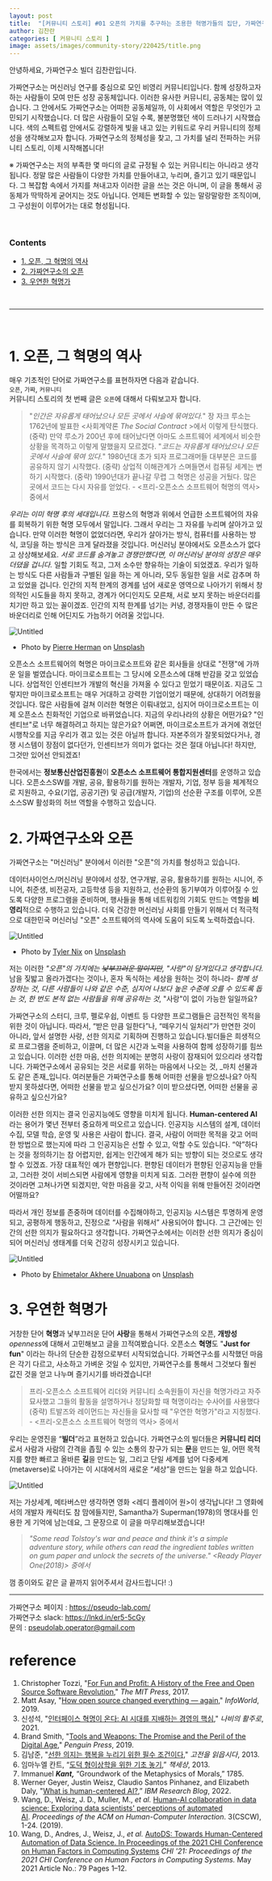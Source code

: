 ```yaml
---
layout: post
title:  "[커뮤니티 스토리] #01 오픈의 가치를 추구하는 조용한 혁명가들의 집단, 가짜연구소"
author: 김찬란
categories: [ 커뮤니티 스토리 ]
image: assets/images/community-story/220425/title.png
---
```


안녕하세요, 가짜연구소 빌더 김찬란입니다.

가짜연구소는 머신러닝 연구를 중심으로 모인 비영리 커뮤니티입니다. 함께 성장하고자 하는 사람들이 모여 만든 성장 공동체입니다. 이러한 유사한 커뮤니티, 공동체는 많이 있습니다. 그 안에서도 가짜연구소는 어떠한 공동체일까, 이 사회에서 역할은 무엇인가 고민되기 시작했습니다. 더 많은 사람들이 모일 수록, 불분명했던 색이 드러나기 시작했습니다. 색의 스펙트럼 안에서도 강렬하게 빛을 내고 있는 키워드로 우리 커뮤니티의 정체성을 생각해보고자 합니다. 가짜연구소의 정체성을 찾고, 그 가치를 널리 전파하는 커뮤니티 스토리, 이제 시작해봅니다!

※ 가짜연구소는 저의 부족한 몇 마디의 글로 규정될 수 있는 커뮤니티는 아니라고 생각됩니다. 정말 많은 사람들이 다양한 가치를 만들어내고, 누리며, 즐기고 있기 때문입니다. 그 복잡함 속에서 가지를 쳐내고자 이러한 글을 쓰는 것은 아니며, 이 글을 통해서 공동체가 딱딱하게 굳어지는 것도 아닙니다. 언제든 변화할 수 있는 말랑말랑한 조직이며, 그 구성원이 이루어가는 대로 형성됩니다.

<br/>

### Contents
* [1. 오픈, 그 혁명의 역사](1.-오픈,-그-혁명의-역사)
* [2. 가짜연구소의 오픈](2.-가짜연구소의-오픈)
* [3. 우연한 혁명가](3.-우연한-혁명가)

<br/>

---

<br/>

# 1. 오픈, 그 혁명의 역사

매우 기초적인 단어로 가짜연구소를 표현하자면 다음과 같습니다. <br/>
`오픈`, `가짜`, `커뮤니티`<br/>
커뮤니티 스토리의 첫 번째 글은 `오픈`에 대해서 다뤄보고자 합니다.

> "_인간은 자유롭게 태어났으나 모든 곳에서 사슬에 묶여있다._" 장 자크 루소는 1762년에 발표한 <사회계약론 _The Social Contract_ >에서 이렇게 탄식했다. (중략) 만약 루소가 200년 후에 태어났다면 아마도 소프트웨어 세계에서 비슷한 상황을 목격하고 이렇게 말했을지 모르겠다. "_코드는 자유롭게 태어났으나 모든 곳에서 사슬에 묶여 있다._" 1980년대 초가 되자 프로그래머들 대부분은 코드를 공유하지 않기 시작했다. (중략) 상업적 이해관계가 스며들면서 컴퓨팅 세계는 변하기 시작했다. (중략) 1990년대가 끝나갈 무렵 그 혁명은 성공을 거뒀다. 많은 곳에서 코드는 다시 자유를 얻었다. - <프리-오픈소스 소프트웨어 혁명의 역사> 중에서

_우리는 이미 혁명 후의 세대입니다._ 프랑스의 혁명과 위에서 언급한 소프트웨어의 자유를 회복하기 위한 혁명 모두에서 말입니다. 그래서 우리는 그 자유를 누리며 살아가고 있습니다. 만약 이러한 혁명이 없었더라면, 우리가 살아가는 방식, 컴퓨터를 사용하는 방식, 코딩을 하는 방식은 크게 달라졌을 것입니다. 머신러닝 분야에서도 오픈소스가 없다고 상상해보세요. _서로 코드를 숨겨놓고 경쟁만했다면, 이 머신러닝 분야의 성장은 매우 더뎠을 겁니다._ 일할 기회도 적고, 그저 소수만 향유하는 기술이 되었겠죠. 우리가 일하는 방식도 다른 사람들과 구별된 일을 하는 게 아니라, 모두 동일한 일을 서로 감추며 하고 있었을 겁니다. 인간의 지적 한계의 경계를 넘어 새로운 영역으로 나아가기 위해서 창의적인 시도들을 하지 못하고, 경계가 어디인지도 모른채, 서로 보지 못하는 바운더리를 치기만 하고 있는 꼴이겠죠. 인간의 지적 한계를 넘기는 커녕, 경쟁자들이 만든 수 많은 바운더리로 인해 어딘지도 가늠하기 어려울 것입니다.

![Untitled](https://s3-us-west-2.amazonaws.com/secure.notion-static.com/25777324-7ec4-403e-a272-4339898c7993/Untitled.png)

- Photo by [Pierre Herman](https://unsplash.com/@lepipotron?utm_source=unsplash&utm_medium=referral&utm_content=creditCopyText) on [Unsplash](https://unsplash.com/s/photos/revolution?utm_source=unsplash&utm_medium=referral&utm_content=creditCopyText)

오픈소스 소프트웨어의 혁명은 마이크로소프트와 같은 회사들을 상대로 "전쟁"에 가까운 일을 벌였습니다. 마이크로소프트는 그 당시에 오픈소스에 대해 반감을 갖고 있었습니다. 상업적인 인센티브가 개발의 혁신을 가져올 수 있다고 믿었기 때문이죠. 지금도 그렇지만 마이크로소프트는 매우 거대하고 강력한 기업이었기 때문에, 상대하기 어려웠을 것입니다. 많은 사람들에 걸쳐 이러한 혁명은 이뤄내었고, 심지어 마이크로소프트는 이제 오픈소스 친화적인 기업으로 바뀌었습니다. 지금의 우리나라의 상황은 어떤가요? "인센티브"로 너무 해결하려고 하지는 않은가요? 어쩌면, 마이크로소프트가 과거에 겪었던 시행착오를 지금 우리가 겪고 있는 것은 아닐까 합니다. 자본주의가 잘못되었다거나, 경쟁 시스템이 장점이 없다던가, 인센티브가 의미가 없다는 것은 절대 아닙니다! 하지만, 그것만 있어선 안되겠죠!

한국에서는 **정보통신산업진흥원**이 **오픈소스 소프트웨어 통합지원센터**를 운영하고 있습니다. 오픈소스SW를 개발, 공유, 활용하기를 원하는 개발자, 기업, 정부 등을 체계적으로 지원하고, 수요(기업, 공공기관) 및 공급(개발자, 기업)의 선순환 구조를 이루어, 오픈소스SW 활성화의 허브 역할을 수행하고 있습니다. 

# 2. 가짜연구소와 오픈

가짜연구소는 "머신러닝" 분야에서 이러한 "오픈"의 가치를 형성하고 있습니다. 

데이터사이언스/머신러닝 분야에서 성장, 연구개발, 공유, 활용하기를 원하는 시니어, 주니어, 취준생, 비전공자, 고등학생 등을 지원하고, 선순환의 동기부여가 이루어질 수 있도록 다양한 프로그램을 준비하며, 행사들을 통해 네트워킹의 기회도 만드는 역할을 **비영리**적으로 수행하고 있습니다. 더욱 건강한 머신러닝 사회를 만들기 위해서 더 적극적으로 대한민국 머신러닝 "오픈" 소프트웨어의 역사에 도움이 되도록 노력하겠습니다. 

![Untitled](https://s3-us-west-2.amazonaws.com/secure.notion-static.com/ae33e98b-dcf8-44a3-9e2f-102e57f1d51f/Untitled.png)
- Photo by [Tyler Nix](https://unsplash.com/@nixcreative?utm_source=unsplash&utm_medium=referral&utm_content=creditCopyText) on [Unsplash](https://unsplash.com/?utm_source=unsplash&utm_medium=referral&utm_content=creditCopyText)

저는 이러한 _"오픈"의 가치에는 ~~낯부끄러운 말이지만~~, "사랑"이 담겨있다고 생각합니다._ 남을 짖밟고 올라가겠다는 것이나, 혼자 독식하는 세상을 원하는 것이 하니라- _함께 성장하는 것_, _다른 사람들이 나와 같은 수준, 심지어 나보다 높은 수준에 오를 수 있도록 돕는 것_, _한 번도 본적 없는 사람들을 위해 공유하는 것_, "사랑"이 없이 가능한 일일까요?

가짜연구소의 스터디, 크루, 펠로우쉽, 이벤트 등 다양한 프로그램들은 금전적인 목적을 위한 것이 아닙니다. 따라서, “받은 만큼 일한다”나, “떼우기식 일처리”가 만연한 것이 아니라, 앞서 설명한 사랑, 선한 의지로 기획하며 진행하고 있습니다.빌더들은 희생적으로 프로그램을 준비하고, 이끌며, 더 많은 시간과 노력을 사용하여 함께 성장하기를 힘쓰고 있습니다. 이러한 선한 마음, 선한 의지에는 분명히 사랑이 잠재되어 있으리라 생각합니다. 가짜연구소에서 공유되는 것은 서로를 위하는 마음에서 나오는 것, _마치 선물과도 같은 존재_입니다. 여러분들은 가짜연구소를 통해 어떠한 선물을 받으셨나요? 아직 받지 못하셨다면, 어떠한 선물을 받고 싶으신가요? 이미 받으셨다면, 어떠한 선물을 공유하고 싶으신가요? 

이러한 선한 의지는 결국 인공지능에도 영향을 미치게 됩니다. **Human-centered AI**라는 용어가 몇년 전부터 중요하게 떠오르고 있습니다. 인공지능 시스템의 설계, 데이터 수집, 모델 학습, 운영 및 사용은 사람이 합니다. 결국, 사람이 어떠한 목적을 갖고 어떠한 방법으로 했는지에 따라 그 인공지능은 선할 수 있고, 악할 수도 있습니다. “악”하다는 것을 정의하기는 참 어렵지만, 쉽게는 인간에게 해가 되는 방향이 되는 것으로도 생각할 수 있겠죠. 가장 대표적인 예가 편향입니다. 편향된 데이터가 편향된 인공지능을 만들고, 그러한 것이 서비스되면 사람에게 영향을 미치게 되죠. 그러한 편향이 실수에 의한 것이라면 고쳐나가면 되겠지만, 악한 마음을 갖고, 사적 이익을 위해 만들어진 것이라면 어떨까요? 

따라서 개인 정보를 존중하며 데이터를 수집해야하고, 인공지능 시스템은 투명하게 운영되고, 공평하게 행동하고, 진정으로 “사람을 위해서” 사용되어야 합니다. 그 근간에는 인간의 선한 의지가 필요하다고 생각합니다. 가짜연구소에서는 이러한 선한 의지가 중심이되어 머신러닝 생태계를 더욱 건강히 성장시키고 있습니다.

![Untitled](https://s3-us-west-2.amazonaws.com/secure.notion-static.com/67f2b186-9952-4b95-9621-50ba322c2f62/Untitled.png)
- Photo by [Ehimetalor Akhere Unuabona](https://unsplash.com/@theeastlondonphotographer?utm_source=unsplash&utm_medium=referral&utm_content=creditCopyText) on [Unsplash](https://unsplash.com/s/photos/prejudice?utm_source=unsplash&utm_medium=referral&utm_content=creditCopyText)

# 3. 우연한 혁명가

거창한 단어 **혁명**과 낯부끄러운 단어 **사랑**을 통해서 가짜연구소의 오픈, **개방성***openness*에 대해서 고민해보고 글을 끄적여봤습니다. 오픈소스 **혁명**도 "**Just for fun**" 이라는 하나의 단순한 감정으로부터 시작되었습니다. 가짜연구소를 시작했던 마음은 각기 다르고, 사소하고 가벼운 것일 수 있지만, 가짜연구소를 통해서 그것보다 훨씬 값진 것을 얻고 나누며 즐기시기를 바라겠습니다!

> 프리-오픈소스 소프트웨어 리더와 커뮤니티 소속원들이 자신을 혁명가라고 자주 묘사했고 그들의 활동을 설명하거나 정당화할 때 혁명이라는 수사어를 사용했다 (중략) 트발즈와 레이먼드는 자신들을 묘사할 때 "우연한 혁명가"라고 지칭했다. - <프리-오픈소스 소프트웨어 혁명의 역사> 중에서
> 

우리는 운영진을 “**빌더**”라고 표현하고 있습니다. 가짜연구소의 빌더들은 **커뮤니티 리더**로서 사람과 사람의 간격을 좁힐 수 있는 소통의 창구가 되는 **문**을 만드는 일, 어떤 목적지를 향한 빠르고 올바른 **길**을 만드는 일, 그리고 단일 세계를 넘어 다중세계(metaverse)로 나아가는 이 시대에서의 새로운 “세상”을 만드는 일을 하고 있습니다.

![Untitled](https://s3-us-west-2.amazonaws.com/secure.notion-static.com/f1d80eeb-68fa-4ba3-a61e-7c428aa8f81c/Untitled.png)

저는 가상세계, 메타버스만 생각하면 영화 <레디 플레이어 원>이 생각납니다! 그 영화에서의 개발자 캐릭터도 참 맘에들지만, Samantha가 Superman(1978)의 명대사를 인용한 게 기억에 남는데요, 그 문장으로 이 글을 마무리해보겠습니다! 

> *"Some read Tolstoy's war and peace and think it's a simple adventure story, while others can read the ingredient tables written on gum paper and unlock the secrets of the universe." <Ready Player One(2018)> 중에서*
> 

껌 종이와도 같은 글 끝까지 읽어주셔서 감사드립니다! :)

---

가짜연구소 페이지 : https://pseudo-lab.com/  
가짜연구소 slack: https://lnkd.in/er5-5cGy  
문의 : pseudolab.operator@gmail.com


# reference
1. Christopher Tozzi, "[For Fun and Profit: A History of the Free and Open Source Software Revolution](https://mitpress.mit.edu/books/fun-and-profit)," *The MIT Press*, 2017.
2. Matt Asay, "[How open source changed everything — again](https://www.infoworld.com/article/3481661/how-open-source-changed-everything-again.html)," *InfoWorld*, 2019.
3. 신성석, "[인터페이스 혁명이 온다: AI 시대를 지배하는 경영의 핵심](http://www.yes24.com/Product/Goods/102284346)," *나비의 활주로*, 2021.
4. Brand Smith, "[Tools and Weapons: The Promise and the Peril of the Digital Age](https://www.amazon.com/Tools-Weapons-Promise-Peril-Digital/dp/1984877712)," *Penguin Press*, 2019.
5. 김남준, "[선한 의지는 행복을 누리기 위한 필수 조건이다](http://newsteacher.chosun.com/site/data/html_dir/2013/10/21/2013102100028.html)," *고전을 읽읍시다*, 2013.
6. 임마누엘 칸트, “[도덕 형이상학을 위한 기초 놓기](http://www.kyobobook.co.kr/product/detailViewKor.laf?ejkGb=KOR&mallGb=KOR&barcode=9791159313356&orderClick=LAG&Kc=),” *책세상*, 2013.
7. Immanuel ***Kant,*** “Groundwork of the Metaphysics of Morals,” 1785.
8. Werner Geyer, Justin Weisz, Claudio Santos Pinhanez, and Elizabeth Daly, "[What is human-centered AI?](https://research.ibm.com/blog/what-is-human-centered-ai),” *IBM Research Blog*, 2022.
9. Wang, D., Weisz, J. D., Muller, M., *et al.* [Human-AI collaboration in data science: Exploring data scientists' perceptions of automated AI](https://dl.acm.org/doi/10.1145/3359313). *Proceedings of the ACM on Human-Computer Interaction*. 3(CSCW), 1-24. (2019).
10. Wang, D., Andres, J., Weisz, J., *et al.* [AutoDS: Towards Human-Centered Automation of Data Science. In Proceedings of the 2021 CHI Conference on Human Factors in Computing Systems](https://research.ibm.com/publications/autods-towards-human-centered-automation-of-data-science) *CHI '21: Proceedings of the 2021 CHI Conference on Human Factors in Computing Systems.* May 2021 Article No.: 79 Pages 1–12.